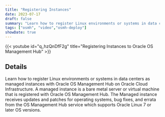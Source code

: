 ```yaml
---
title: "Registering Instances"
date: 2023-07-17
draft: false
summary: "Learn how to register Linux environments or systems in data centers as managed instances."
tags: ["osmh", "video","osmh-deploy"]
showDate: true
---
```


{{< youtube id="q_hzQnDfF2g" title="Registering Instances to Oracle OS Management Hub" >}}

## Details

Learn how to register Linux environments or systems in data centers as managed instances with Oracle OS Management Hub on Oracle Cloud Infrastructure. A managed instance is a bare metal server or virtual machine that is registered with Oracle OS Management Hub. The Managed instance receives updates and patches for operating systems, bug fixes, and errata from the OS Management Hub service which supports Oracle Linux 7 or later OS versions.

